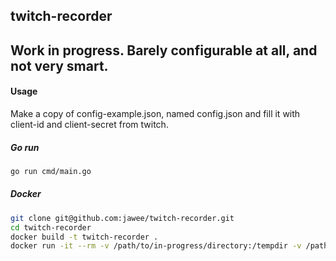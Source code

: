 ## twitch-recorder

## Work in progress. Barely configurable at all, and not very smart.

#### Usage
Make a copy of config-example.json, named config.json and fill it with 
client-id and client-secret from twitch. 

##### Go run
```bash
go run cmd/main.go 
```

##### Docker

```bash
git clone git@github.com:jawee/twitch-recorder.git
cd twitch-recorder
docker build -t twitch-recorder .
docker run -it --rm -v /path/to/in-progress/directory:/tempdir -v /path/to/finished/videos/directory:/videos --name twitch-recorder twitch-recorder
```
